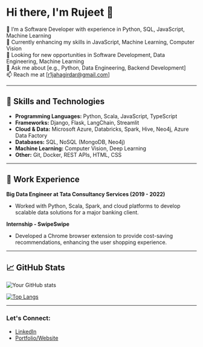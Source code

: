 # Hi there, I'm Rujeet 👋

🔭 I’m a Software Developer with experience in Python, SQL, JavaScript, Machine Learning  
🌱 Currently enhancing my skills in JavaScript, Machine Learning, Computer Vision  
👯 Looking for new opportunities in Software Development, Data Engineering, Machine Learning  
💬 Ask me about [e.g., Python, Data Engineering, Backend Development]  
📫 Reach me at [r1jahagirdar@gmail.com]  

---

## 🚀 Skills and Technologies

- **Programming Languages:** Python, Scala, JavaScript, TypeScript
- **Frameworks:** Django, Flask, LangChain, Streamlit
- **Cloud & Data:** Microsoft Azure, Databricks, Spark, Hive, Neo4j, Azure Data Factory
- **Databases:** SQL, NoSQL (MongoDB, Neo4j)
- **Machine Learning:** Computer Vision, Deep Learning
- **Other:** Git, Docker, REST APIs, HTML, CSS

---

## 💼 Work Experience

**Big Data Engineer at Tata Consultancy Services (2019 - 2022)**  
- Worked with Python, Scala, Spark, and cloud platforms to develop scalable data solutions for a major banking client.

**Internship - SwipeSwipe**  
- Developed a Chrome browser extension to provide cost-saving recommendations, enhancing the user shopping experience.

---

## 📈 GitHub Stats

![Your GitHub stats](https://github-readme-stats.vercel.app/api?username=rujeetjahagirdar&show_icons=true&theme=radical)

[![Top Langs](https://github-readme-stats.vercel.app/api/top-langs/?username=rujeetjahagirdar&layout=compact)](https://github.com/rujeetjahagirdar)

---

### Let's Connect:
- [LinkedIn](https://www.linkedin.com/in/rujeet-jahagirdar)
- [Portfolio/Website](#)
